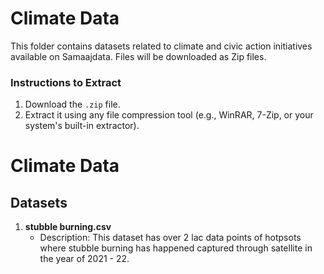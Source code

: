 # Climate Data
This folder contains datasets related to climate and civic action initiatives available on Samaajdata. Files will be downloaded as Zip files. 

### Instructions to Extract
1. Download the `.zip` file.
2. Extract it using any file compression tool (e.g., WinRAR, 7-Zip, or your system's built-in extractor).

# Climate Data

## Datasets

1. **stubble burning.csv**
   - Description: This dataset has over 2 lac data points of hotpsots where stubble burning has happened captured through satellite in the year of 2021 - 22. 
  



